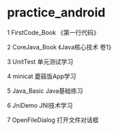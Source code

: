 # practice_android

1 FirstCode_Book 《第一行代码》 

2 CoreJava_Book 《Java核心技术 卷1》

3 UnitTest 单元测试学习

4 minicat 蘑菇饭App学习

5 Java_Basic Java基础练习

6 JniDemo JNI技术学习

7 OpenFileDialog 打开文件对话框


